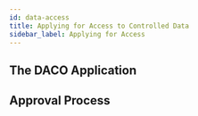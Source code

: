 ```yaml
---
id: data-access
title: Applying for Access to Controlled Data
sidebar_label: Applying for Access
---
```


## The DACO Application

## Approval Process
